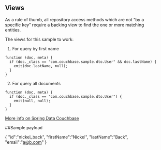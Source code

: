 ## Views
As a rule of thumb, all repository access methods which are not "by a specific key" require a backing view to find the one or more matching entities. 

The views for this sample to work:

1. For query by first name
```
function (doc, meta) {
  if (doc._class == "com.couchbase.sample.dto.User" && doc.lastName) {
    emit(doc.lastName, null);
  }
}
```
2. For query all documents
```
function (doc, meta) {
  if (doc._class == "com.couchbase.sample.dto.User") {
    emit(null, null);
  }
}
```

[More info on Spring Data Couchbase](http://docs.spring.io/autorepo/docs/spring-data-couchbase/1.3.1.RELEASE/reference/html)

##Sample payload

{
  "id":"nickel_back",
  "firstName":"Nickel",
  "lastName":"Back",
  "email":"a@b.com"
}
